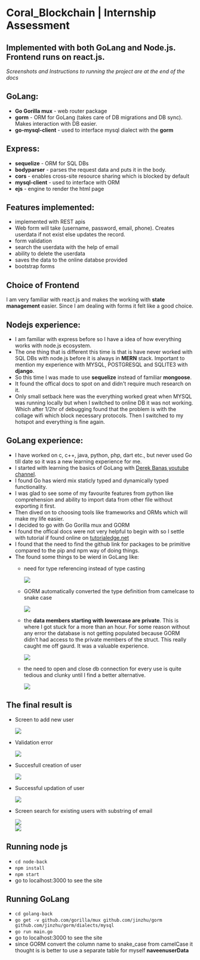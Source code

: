 # Coral_Blockchain | Internship Assessment

## Implemented with both GoLang and Node.js. Frontend runs on react.js.
*Screenshots and Instructions to running the project are at the end of the docs* 

## GoLang:
- **Go Gorilla mux** - web router package 
- **gorm** - ORM for GoLang (takes care of DB migrations and DB sync). Makes interaction with DB easier.
- **go-mysql-client** - used to interface mysql dialect with the **gorm**

## Express:
- **sequelize** - ORM for SQL DBs
- **bodyparser** - parses the request data and puts it in the body.
- **cors** - enables cross-site resource sharing which is blocked by default
- **mysql-client** - used to interface with ORM
- **ejs** - engine to render the html page

## Features implemented:
- implemented with REST apis
- Web form will take (username, password, email, phone). Creates userdata if not exist else updates the record.
- form validation
- search the userdata with the help of email
- ability to delete the userdata
- saves the data to the online databse provided 
- bootstrap forms

## Choice of Frontend
I am very familiar with react.js and makes the working with **state management** easier. Since I am dealing with forms it felt like a good choice.

## Nodejs experience:
- I am familiar with express before so I have a idea of how everything works with node.js ecosystem.
- The one thing that is different this time is that is have never worked with SQL DBs with node.js before it is always in **MERN** stack. Important to mention my experience with MYSQL, POSTGRESQL and SQLITE3 with **django**.
- So this time I was made to use **sequelize** instead of familiar **mongoose**.
- It found the offical docs to spot on and didn't require much research on it. 
- Only small setback here was the everything worked great when MYSQL was running locally but when I switched to online DB it was not working. Which after 1/2hr of debugging found that the problem is with the collage wifi which block necessary protocols. Then I switched to my hotspot and everything is  fine again.

## GoLang experience:
- I have worked on c, c++, java, python, php, dart etc., but never used Go till date so it was a new learning experience for me.
- I started with learning the basics of GoLang with [Derek Banas youtube channel](https://www.youtube.com/watch?v=CF9S4QZuV30).
- I found Go has wierd mix staticly typed and dynamically typed functionality.
- I was glad to see some of my favourite features from python like comprehension and ability to import data from other file without exporting it first.
- Then dived on to choosing tools like frameworks and ORMs which will make my life easier.
- I decided to go with Go Gorilla mux and GORM 
- I found the offical docs were not very helpful to begin with so I settle with tutorial if found online on [tutorialedge.net](https://tutorialedge.net/golang/golang-orm-tutorial/) 
- I found that the need to find the github link for packages to be primitive compared to the pip and npm way of doing things.
- The found some things to be wierd in GoLang like:
    - need for type referencing instead of type casting

        ![](readme-imgs/type.png)
    - GORM automatically converted the type definition from camelcase to snake case

        ![](readme-imgs/sqlclient.png)
    - the **data members starting with lowercase are private**. This is where I got stuck for a more than an hour. For some reason without any error the database is not getting populated because GORM didn't had access to the private members of the struct. This really caught me off gaurd. It was a valuable experience. 

        ![](readme-imgs/struct.png)
    - the need to open and close db connection for every use is quite tedious and clunky until I find a better alternative.

        ![](readme-imgs/dbio.png)

## The final result is

- Screen to add new user

    ![](readme-imgs/add.png)  
- Validation error

    ![](readme-imgs/error.png)  
- Succesfull creation of user

    ![](readme-imgs/created.png)  
- Successful updation of user

    ![](readme-imgs/updation.png)  
- Screen search for existing users with substring of email

    ![](readme-imgs/result.png)  
    ![](readme-imgs/results.png)  

## Running node js

- `cd node-back` 
- `npm install`
- `npm start`
- go to localhost:3000 to see the site

## Running GoLang

- `cd golang-back` 
- `go get -v github.com/gorilla/mux github.com/jinzhu/gorm github.com/jinzhu/gorm/dialects/mysql`
- `go run main.go`
- go to localhost:3000 to see the site
- since GORM convert the column name to snake_case from camelCase it thought is is better to use a separate table for myself **naveenuserData**
